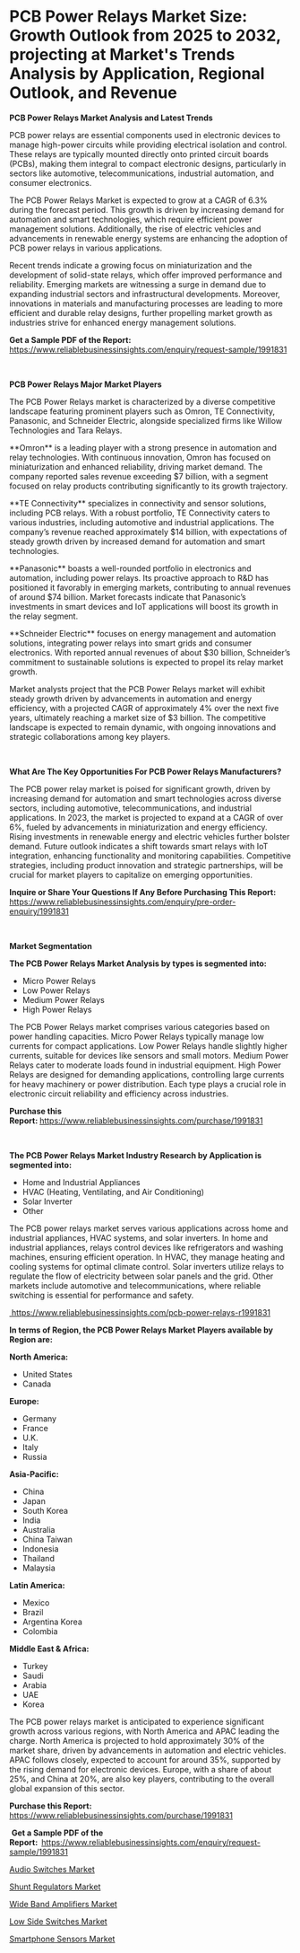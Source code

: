 <p><h1>PCB Power Relays Market Size: Growth Outlook from 2025 to 2032, projecting at Market's Trends Analysis by Application, Regional Outlook, and Revenue</h1></p><p><strong>PCB Power Relays Market Analysis and Latest Trends</strong></p>
<p><p>PCB power relays are essential components used in electronic devices to manage high-power circuits while providing electrical isolation and control. These relays are typically mounted directly onto printed circuit boards (PCBs), making them integral to compact electronic designs, particularly in sectors like automotive, telecommunications, industrial automation, and consumer electronics.</p><p>The PCB Power Relays Market is expected to grow at a CAGR of 6.3% during the forecast period. This growth is driven by increasing demand for automation and smart technologies, which require efficient power management solutions. Additionally, the rise of electric vehicles and advancements in renewable energy systems are enhancing the adoption of PCB power relays in various applications.</p><p>Recent trends indicate a growing focus on miniaturization and the development of solid-state relays, which offer improved performance and reliability. Emerging markets are witnessing a surge in demand due to expanding industrial sectors and infrastructural developments. Moreover, innovations in materials and manufacturing processes are leading to more efficient and durable relay designs, further propelling market growth as industries strive for enhanced energy management solutions.</p></p>
<p><strong>Get a Sample PDF of the Report:&nbsp;</strong> <a href="https://www.reliablebusinessinsights.com/enquiry/request-sample/1991831?utm_campaign=112&utm_medium=2&utm_source=Github&utm_content=ia&utm_term=10022025&utm_id=pcb-power-relays">https://www.reliablebusinessinsights.com/enquiry/request-sample/1991831</a></p>
<p>&nbsp;</p>
<p><strong>PCB Power Relays Major Market Players</strong></p>
<p><p>The PCB Power Relays market is characterized by a diverse competitive landscape featuring prominent players such as Omron, TE Connectivity, Panasonic, and Schneider Electric, alongside specialized firms like Willow Technologies and Tara Relays. </p><p>**Omron** is a leading player with a strong presence in automation and relay technologies. With continuous innovation, Omron has focused on miniaturization and enhanced reliability, driving market demand. The company reported sales revenue exceeding $7 billion, with a segment focused on relay products contributing significantly to its growth trajectory.</p><p>**TE Connectivity** specializes in connectivity and sensor solutions, including PCB relays. With a robust portfolio, TE Connectivity caters to various industries, including automotive and industrial applications. The company’s revenue reached approximately $14 billion, with expectations of steady growth driven by increased demand for automation and smart technologies.</p><p>**Panasonic** boasts a well-rounded portfolio in electronics and automation, including power relays. Its proactive approach to R&D has positioned it favorably in emerging markets, contributing to annual revenues of around $74 billion. Market forecasts indicate that Panasonic’s investments in smart devices and IoT applications will boost its growth in the relay segment.</p><p>**Schneider Electric** focuses on energy management and automation solutions, integrating power relays into smart grids and consumer electronics. With reported annual revenues of about $30 billion, Schneider’s commitment to sustainable solutions is expected to propel its relay market growth.</p><p>Market analysts project that the PCB Power Relays market will exhibit steady growth driven by advancements in automation and energy efficiency, with a projected CAGR of approximately 4% over the next five years, ultimately reaching a market size of $3 billion. The competitive landscape is expected to remain dynamic, with ongoing innovations and strategic collaborations among key players.</p></p>
<p>&nbsp;</p>
<p><strong>What Are The Key Opportunities For PCB Power Relays Manufacturers?</strong></p>
<p><p>The PCB power relay market is poised for significant growth, driven by increasing demand for automation and smart technologies across diverse sectors, including automotive, telecommunications, and industrial applications. In 2023, the market is projected to expand at a CAGR of over 6%, fueled by advancements in miniaturization and energy efficiency. Rising investments in renewable energy and electric vehicles further bolster demand. Future outlook indicates a shift towards smart relays with IoT integration, enhancing functionality and monitoring capabilities. Competitive strategies, including product innovation and strategic partnerships, will be crucial for market players to capitalize on emerging opportunities.</p></p>
<p><strong>Inquire or Share Your Questions If Any Before Purchasing This Report:</strong> <a href="https://www.reliablebusinessinsights.com/enquiry/pre-order-enquiry/1991831?utm_campaign=112&utm_medium=2&utm_source=Github&utm_content=ia&utm_term=10022025&utm_id=pcb-power-relays">https://www.reliablebusinessinsights.com/enquiry/pre-order-enquiry/1991831</a></p>
<p>&nbsp;</p>
<p><strong>Market Segmentation</strong></p>
<p><strong>The PCB Power Relays Market Analysis by types is segmented into:</strong></p>
<p><ul><li>Micro Power Relays</li><li>Low Power Relays</li><li>Medium Power Relays</li><li>High Power Relays</li></ul></p>
<p><p>The PCB Power Relays market comprises various categories based on power handling capacities. Micro Power Relays typically manage low currents for compact applications. Low Power Relays handle slightly higher currents, suitable for devices like sensors and small motors. Medium Power Relays cater to moderate loads found in industrial equipment. High Power Relays are designed for demanding applications, controlling large currents for heavy machinery or power distribution. Each type plays a crucial role in electronic circuit reliability and efficiency across industries.</p></p>
<p><strong>Purchase this Report:&nbsp;</strong><a href="https://www.reliablebusinessinsights.com/purchase/1991831?utm_campaign=112&utm_medium=2&utm_source=Github&utm_content=ia&utm_term=10022025&utm_id=pcb-power-relays">https://www.reliablebusinessinsights.com/purchase/1991831</a></p>
<p>&nbsp;</p>
<p><strong>The PCB Power Relays Market Industry Research by Application is segmented into:</strong></p>
<p><ul><li>Home and Industrial Appliances</li><li>HVAC (Heating, Ventilating, and Air Conditioning)</li><li>Solar Inverter</li><li>Other</li></ul></p>
<p><p>The PCB power relays market serves various applications across home and industrial appliances, HVAC systems, and solar inverters. In home and industrial appliances, relays control devices like refrigerators and washing machines, ensuring efficient operation. In HVAC, they manage heating and cooling systems for optimal climate control. Solar inverters utilize relays to regulate the flow of electricity between solar panels and the grid. Other markets include automotive and telecommunications, where reliable switching is essential for performance and safety.</p></p>
<p><a href="https://www.reliablebusinessinsights.com/pcb-power-relays-r1991831?utm_campaign=112&utm_medium=2&utm_source=Github&utm_content=ia&utm_term=10022025&utm_id=pcb-power-relays">&nbsp;https://www.reliablebusinessinsights.com/pcb-power-relays-r1991831</a></p>
<p><strong>In terms of Region, the PCB Power Relays Market Players available by Region are:</strong></p>
<p>
    <p> <strong> North America: </strong>
        <ul>
            <li>United States</li>
            <li>Canada</li>
        </ul>
        </p> 
    <p> <strong> Europe: </strong>
        <ul>
            <li>Germany</li>
            <li>France</li>
            <li>U.K.</li>
            <li>Italy</li>
            <li>Russia</li>
        </ul>
        </p> 
    <p> <strong> Asia-Pacific: </strong>
        <ul>
            <li>China</li>
            <li>Japan</li>
            <li>South Korea</li>
            <li>India</li>
            <li>Australia</li>
            <li>China Taiwan</li>
            <li>Indonesia</li>
            <li>Thailand</li>
            <li>Malaysia</li>
        </ul>
        </p> 
    <p> <strong> Latin America: </strong>
        <ul>
            <li>Mexico</li>
            <li>Brazil</li>
            <li>Argentina Korea</li>
            <li>Colombia</li>
        </ul>
        </p> 
    <p> <strong> Middle East & Africa: </strong>
        <ul>
            <li>Turkey</li>
            <li>Saudi</li>
            <li>Arabia</li>
            <li>UAE</li>
            <li>Korea</li>
        </ul>
    </p>
    </p>
<p><p>The PCB power relays market is anticipated to experience significant growth across various regions, with North America and APAC leading the charge. North America is projected to hold approximately 30% of the market share, driven by advancements in automation and electric vehicles. APAC follows closely, expected to account for around 35%, supported by the rising demand for electronic devices. Europe, with a share of about 25%, and China at 20%, are also key players, contributing to the overall global expansion of this sector.</p></p>
<p><strong>Purchase this Report: </strong><a href="https://www.reliablebusinessinsights.com/purchase/1991831?utm_campaign=112&utm_medium=2&utm_source=Github&utm_content=ia&utm_term=10022025&utm_id=pcb-power-relays">https://www.reliablebusinessinsights.com/purchase/1991831</a></p>
<p>&nbsp;<strong>Get a Sample PDF of the Report:&nbsp;&nbsp;</strong><a href="https://www.reliablebusinessinsights.com/enquiry/request-sample/1991831?utm_campaign=112&utm_medium=2&utm_source=Github&utm_content=ia&utm_term=10022025&utm_id=pcb-power-relays">https://www.reliablebusinessinsights.com/enquiry/request-sample/1991831</a></p>
<p><strong></strong></p>
<p><p><a href="https://github.com/guleealhani/Market-Research-Report-List-1/blob/main/audio-switches-market.md?utm_campaign=112&utm_medium=2&utm_source=Github&utm_content=ia&utm_term=10022025&utm_id=pcb-power-relays">Audio Switches Market</a></p><p><a href="https://github.com/leehihkl/Market-Research-Report-List-1/blob/main/shunt-regulators-market.md?utm_campaign=112&utm_medium=2&utm_source=Github&utm_content=ia&utm_term=10022025&utm_id=pcb-power-relays">Shunt Regulators Market</a></p><p><a href="https://github.com/hoevealiur4/Market-Research-Report-List-1/blob/main/wide-band-amplifiers-market.md?utm_campaign=112&utm_medium=2&utm_source=Github&utm_content=ia&utm_term=10022025&utm_id=pcb-power-relays">Wide Band Amplifiers Market</a></p><p><a href="https://github.com/palejsaafuu/Market-Research-Report-List-1/blob/main/low-side-switches-market.md?utm_campaign=112&utm_medium=2&utm_source=Github&utm_content=ia&utm_term=10022025&utm_id=pcb-power-relays">Low Side Switches Market</a></p><p><a href="https://github.com/nibbsmantji/Market-Research-Report-List-1/blob/main/smartphone-sensors-market.md?utm_campaign=112&utm_medium=2&utm_source=Github&utm_content=ia&utm_term=10022025&utm_id=pcb-power-relays">Smartphone Sensors Market</a></p></p>
